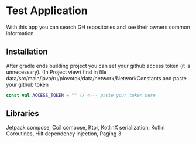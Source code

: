 # Test Application

With this app you can search GH repositories and see their owners common information

## Installation

After gradle ends building project you can set your github access token (it is unnecessary).
(In Project view) find in file data/src/main/java/ru/plovotok/data/network/NetworkConstants
and paste your github token

```kotlin
const val ACCESS_TOKEN = "" // <--- paste your token here
```

## Libraries

Jetpack compose, Coil compose, Ktor, KotlinX serialization, Kotlin Coroutines, Hilt dependency injection, Paging 3 